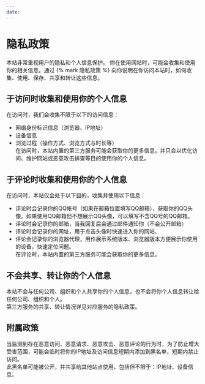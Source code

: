 ```yaml
---
date:
---
```

# 隐私政策

本站非常重视用户的隐私和个人信息保护。 你在使用网站时，可能会收集和使用你的相关信息。通过
{% mark 隐私政策 %} 向你说明在你访问本站时，如何收集、使用、保存、共享和转让这些信息。

## 于访问时收集和使用你的个人信息

在访问时，我们会收集不限于以下的访问信息：

- 网络身份标识信息（浏览器、IP地址）
- 设备信息
- 浏览过程（操作方式、浏览方式与时长等）  
    在访问时，本站内置的第三方服务可能会获取你的更多信息，并只会以优化访问、维护网站或恶意攻击排查等目的使用你的个人信息。

## 于评论时收集和使用你的个人信息

在访问时，本站仅会处于以下目的，收集并使用以下信息：

- 评论时会记录你的QQ帐号（如果在邮箱位置填写QQ邮箱），获取你的QQ头像。如果使用QQ邮箱但不想展示QQ头像，可以填写不含QQ号的QQ邮箱。
- 评论时会记录你的邮箱，当我回复后会通过邮件通知你（不会公开邮箱）
- 评论时会记录你的网址，用于点击头像时快速进入你的网站、
- 评论会记录你的浏览器代理，用作展示系统版本、浏览器版本方便展示你使用的设备，快速定位问题。  
    在评论时，本站内置的第三方服务可能会获取你的更多信息。

## 不会共享、转让你的个人信息

本站不会与任何公司、组织和个人共享你的个人信息，也不会将你个人信息转让给任何公司、组织和个人。  
第三方服务的共享、转让情况详见对应服务的隐私政策。

## 附属政策

当监测到存在恶意访问、恶意请求、恶意攻击、恶意评论的行为时，为了防止增大受害范围，可能会临时将你的IP地址及访问信息短期内添加到黑名单，短期内禁止访问。  
此黑名单可能被公开，并共享给其他站点使用，包括但不限于：IP地址、设备信息。